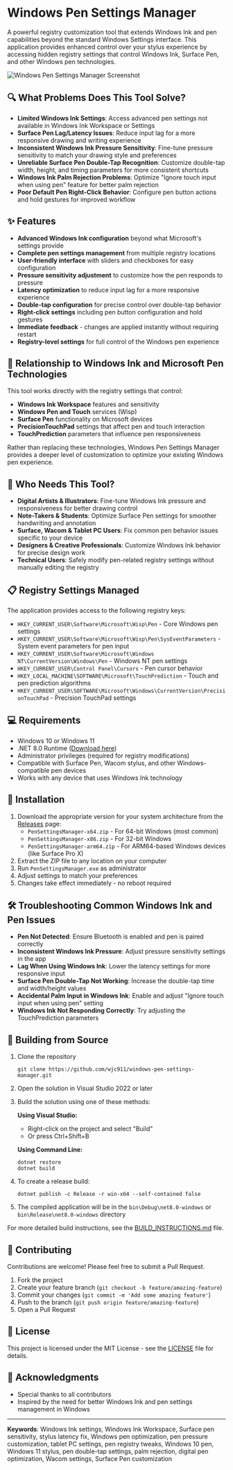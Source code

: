 # Windows Pen Settings Manager

A powerful registry customization tool that extends Windows Ink and pen capabilities beyond the standard Windows Settings interface. This application provides enhanced control over your stylus experience by accessing hidden registry settings that control Windows Ink, Surface Pen, and other Windows pen technologies.

![Windows Pen Settings Manager Screenshot](screenshot.png)

## 🔍 What Problems Does This Tool Solve?

- **Limited Windows Ink Settings**: Access advanced pen settings not available in Windows Ink Workspace or Settings
- **Surface Pen Lag/Latency Issues**: Reduce input lag for a more responsive drawing and writing experience
- **Inconsistent Windows Ink Pressure Sensitivity**: Fine-tune pressure sensitivity to match your drawing style and preferences
- **Unreliable Surface Pen Double-Tap Recognition**: Customize double-tap width, height, and timing parameters for more consistent shortcuts
- **Windows Ink Palm Rejection Problems**: Optimize "Ignore touch input when using pen" feature for better palm rejection
- **Poor Default Pen Right-Click Behavior**: Configure pen button actions and hold gestures for improved workflow

## ✨ Features

- **Advanced Windows Ink configuration** beyond what Microsoft's settings provide
- **Complete pen settings management** from multiple registry locations
- **User-friendly interface** with sliders and checkboxes for easy configuration
- **Pressure sensitivity adjustment** to customize how the pen responds to pressure
- **Latency optimization** to reduce input lag for a more responsive experience
- **Double-tap configuration** for precise control over double-tap behavior
- **Right-click settings** including pen button configuration and hold gestures
- **Immediate feedback** - changes are applied instantly without requiring restart
- **Registry-level settings** for full control of the Windows pen experience

## 🔄 Relationship to Windows Ink and Microsoft Pen Technologies

This tool works directly with the registry settings that control:
- **Windows Ink Workspace** features and sensitivity
- **Windows Pen and Touch** services (Wisp)
- **Surface Pen** functionality on Microsoft devices
- **PrecisionTouchPad** settings that affect pen and touch interaction
- **TouchPrediction** parameters that influence pen responsiveness

Rather than replacing these technologies, Windows Pen Settings Manager provides a deeper level of customization to optimize your existing Windows pen experience.

## 🎯 Who Needs This Tool?

- **Digital Artists & Illustrators**: Fine-tune Windows Ink pressure and responsiveness for better drawing control
- **Note-Takers & Students**: Optimize Surface Pen settings for smoother handwriting and annotation 
- **Surface, Wacom & Tablet PC Users**: Fix common pen behavior issues specific to your device
- **Designers & Creative Professionals**: Customize Windows Ink behavior for precise design work
- **Technical Users**: Safely modify pen-related registry settings without manually editing the registry

## 📋 Registry Settings Managed

The application provides access to the following registry keys:

- `HKEY_CURRENT_USER\Software\Microsoft\Wisp\Pen` - Core Windows pen settings
- `HKEY_CURRENT_USER\Software\Microsoft\Wisp\Pen\SysEventParameters` - System event parameters for pen input
- `HKEY_CURRENT_USER\Software\Microsoft\Windows NT\CurrentVersion\Windows\Pen` - Windows NT pen settings
- `HKEY_CURRENT_USER\Control Panel\Cursors` - Pen cursor behavior
- `HKEY_LOCAL_MACHINE\SOFTWARE\Microsoft\TouchPrediction` - Touch and pen prediction algorithms
- `HKEY_CURRENT_USER\SOFTWARE\Microsoft\Windows\CurrentVersion\PrecisionTouchPad` - Precision TouchPad settings

## 💻 Requirements

- Windows 10 or Windows 11
- .NET 8.0 Runtime ([Download here](https://dotnet.microsoft.com/download/dotnet/8.0))
- Administrator privileges (required for registry modifications)
- Compatible with Surface Pen, Wacom stylus, and other Windows-compatible pen devices
- Works with any device that uses Windows Ink technology

## 💾 Installation

1. Download the appropriate version for your system architecture from the [Releases](https://github.com/wjc911/windows-pen-settings-manager/releases) page:
   - `PenSettingsManager-x64.zip` - For 64-bit Windows (most common)
   - `PenSettingsManager-x86.zip` - For 32-bit Windows
   - `PenSettingsManager-arm64.zip` - For ARM64-based Windows devices (like Surface Pro X)
2. Extract the ZIP file to any location on your computer
3. Run `PenSettingsManager.exe` as administrator
4. Adjust settings to match your preferences
5. Changes take effect immediately - no reboot required

## 🛠️ Troubleshooting Common Windows Ink and Pen Issues

- **Pen Not Detected**: Ensure Bluetooth is enabled and pen is paired correctly
- **Inconsistent Windows Ink Pressure**: Adjust pressure sensitivity settings in the app
- **Lag When Using Windows Ink**: Lower the latency settings for more responsive input
- **Surface Pen Double-Tap Not Working**: Increase the double-tap time and width/height values
- **Accidental Palm Input in Windows Ink**: Enable and adjust "Ignore touch input when using pen" setting
- **Windows Ink Not Responding Correctly**: Try adjusting the TouchPrediction parameters

## 🔨 Building from Source

1. Clone the repository
   ```
   git clone https://github.com/wjc911/windows-pen-settings-manager.git
   ```

2. Open the solution in Visual Studio 2022 or later

3. Build the solution using one of these methods:
   
   **Using Visual Studio:**
   - Right-click on the project and select "Build"
   - Or press Ctrl+Shift+B

   **Using Command Line:**
   ```
   dotnet restore
   dotnet build
   ```

4. To create a release build:
   ```
   dotnet publish -c Release -r win-x64 --self-contained false
   ```

5. The compiled application will be in the `bin\Debug\net8.0-windows` or `bin\Release\net8.0-windows` directory

For more detailed build instructions, see the [BUILD_INSTRUCTIONS.md](BUILD_INSTRUCTIONS.md) file.

## 🤝 Contributing

Contributions are welcome! Please feel free to submit a Pull Request.

1. Fork the project
2. Create your feature branch (`git checkout -b feature/amazing-feature`)
3. Commit your changes (`git commit -m 'Add some amazing feature'`)
4. Push to the branch (`git push origin feature/amazing-feature`)
5. Open a Pull Request

## 📄 License

This project is licensed under the MIT License - see the [LICENSE](LICENSE) file for details.

## 💬 Acknowledgments

- Special thanks to all contributors
- Inspired by the need for better Windows Ink and pen settings management in Windows

---

**Keywords**: Windows Ink settings, Windows Ink Workspace, Surface pen sensitivity, stylus latency fix, Windows pen optimization, pen pressure customization, tablet PC settings, pen registry tweaks, Windows 10 pen, Windows 11 stylus, pen double-tap settings, palm rejection, digital pen optimization, Wacom settings, Surface Pen customization 